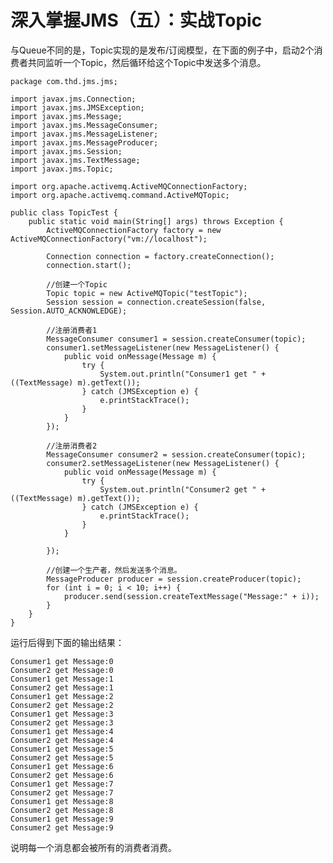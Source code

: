 # 深入掌握JMS（五）：实战Topic
与Queue不同的是，Topic实现的是发布/订阅模型，在下面的例子中，启动2个消费者共同监听一个Topic，然后循环给这个Topic中发送多个消息。

	package com.thd.jms.jms;

	import javax.jms.Connection;
	import javax.jms.JMSException;
	import javax.jms.Message;
	import javax.jms.MessageConsumer;
	import javax.jms.MessageListener;
	import javax.jms.MessageProducer;
	import javax.jms.Session;
	import javax.jms.TextMessage;
	import javax.jms.Topic;
	
	import org.apache.activemq.ActiveMQConnectionFactory;
	import org.apache.activemq.command.ActiveMQTopic;
	
	public class TopicTest {
	    public static void main(String[] args) throws Exception {
	        ActiveMQConnectionFactory factory = new ActiveMQConnectionFactory("vm://localhost");
	
	        Connection connection = factory.createConnection();
	        connection.start();
	
	        //创建一个Topic
	        Topic topic = new ActiveMQTopic("testTopic");
	        Session session = connection.createSession(false, Session.AUTO_ACKNOWLEDGE);
	
	        //注册消费者1
	        MessageConsumer consumer1 = session.createConsumer(topic);
	        consumer1.setMessageListener(new MessageListener() {
	            public void onMessage(Message m) {
	                try {
	                    System.out.println("Consumer1 get " + ((TextMessage) m).getText());
	                } catch (JMSException e) {
	                    e.printStackTrace();
	                }
	            }
	        });
	
	        //注册消费者2
	        MessageConsumer consumer2 = session.createConsumer(topic);
	        consumer2.setMessageListener(new MessageListener() {
	            public void onMessage(Message m) {
	                try {
	                    System.out.println("Consumer2 get " + ((TextMessage) m).getText());
	                } catch (JMSException e) {
	                    e.printStackTrace();
	                }
	            }
	
	        });
	
	        //创建一个生产者，然后发送多个消息。
	        MessageProducer producer = session.createProducer(topic);
	        for (int i = 0; i < 10; i++) {
	            producer.send(session.createTextMessage("Message:" + i));
	        }
	    }
	}

运行后得到下面的输出结果：

	Consumer1 get Message:0
	Consumer2 get Message:0
	Consumer1 get Message:1
	Consumer2 get Message:1
	Consumer1 get Message:2
	Consumer2 get Message:2
	Consumer1 get Message:3
	Consumer2 get Message:3
	Consumer1 get Message:4
	Consumer2 get Message:4
	Consumer1 get Message:5
	Consumer2 get Message:5
	Consumer1 get Message:6
	Consumer2 get Message:6
	Consumer1 get Message:7
	Consumer2 get Message:7
	Consumer1 get Message:8
	Consumer2 get Message:8
	Consumer1 get Message:9
	Consumer2 get Message:9

说明每一个消息都会被所有的消费者消费。
